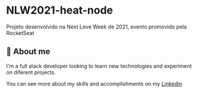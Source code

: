 # NLW2021-heat-node

Projeto desenvolvido na Next Leve Week de 2021, evento promovido pela RocketSeat


## 🚀 About me

I'm a full stack developer looking to learn new technologies and experiment on diferent projects.

You can see more about my skills and accomplishments on my [Linkedin](https://www.linkedin.com/in/gabriel-gon%C3%A7alves-397abb145/)
